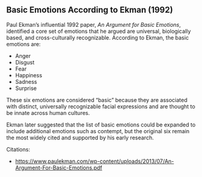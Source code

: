 ## Basic Emotions According to Ekman (1992)

Paul Ekman’s influential 1992 paper, _An Argument for Basic Emotions_, identified a core set of emotions that he argued are universal, biologically based, and cross-culturally recognizable. According to Ekman, the basic emotions are:

- Anger
- Disgust
- Fear
- Happiness
- Sadness
- Surprise

These six emotions are considered “basic” because they are associated with distinct, universally recognizable facial expressions and are thought to be innate across human cultures.

Ekman later suggested that the list of basic emotions could be expanded to include additional emotions such as contempt, but the original six remain the most widely cited and supported by his early research.

Citations:

- https://www.paulekman.com/wp-content/uploads/2013/07/An-Argument-For-Basic-Emotions.pdf
